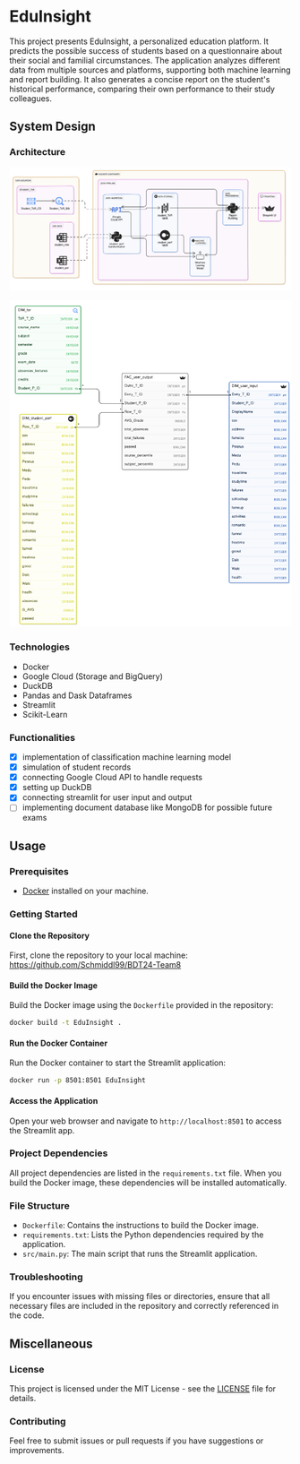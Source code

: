 # EduInsight

This project presents EduInsight, a personalized education platform. It predicts the possible success of students based on a questionnaire about their social and familial circumstances. The application analyzes different data from multiple sources and platforms, supporting both machine learning and report building. It also generates a concise report on the student's historical performance, comparing their own performance to their study colleagues. 

## System Design

### Architecture

![Architecture of EduInsight](images/Architecture.png)

![Data Model of EduInsight](images/Data_Model.png)

### Technologies

- Docker
- Google Cloud (Storage and BigQuery)
- DuckDB
- Pandas and Dask Dataframes
- Streamlit
- Scikit-Learn 

### Functionalities

* [x] implementation of classification machine learning model
* [x] simulation of student records 
* [x] connecting Google Cloud API to handle requests
* [x] setting up DuckDB
* [x] connecting streamlit for user input and output
* [ ] implementing document database like MongoDB for possible future exams

## Usage

### Prerequisites

- [Docker](https://docs.docker.com/get-docker/) installed on your machine.

### Getting Started

#### Clone the Repository

First, clone the repository to your local machine: 
https://github.com/Schmiddl99/BDT24-Team8 

#### Build the Docker Image

Build the Docker image using the `Dockerfile` provided in the repository:

```sh
docker build -t EduInsight .
```

#### Run the Docker Container

Run the Docker container to start the Streamlit application:

```sh
docker run -p 8501:8501 EduInsight
```

#### Access the Application

Open your web browser and navigate to `http://localhost:8501` to access the Streamlit app.

### Project Dependencies

All project dependencies are listed in the `requirements.txt` file. When you build the Docker image, these dependencies will be installed automatically.

### File Structure

- `Dockerfile`: Contains the instructions to build the Docker image.
- `requirements.txt`: Lists the Python dependencies required by the application.
- `src/main.py`: The main script that runs the Streamlit application.

### Troubleshooting

If you encounter issues with missing files or directories, ensure that all necessary files are included in the repository and correctly referenced in the code.

## Miscellaneous

### License

This project is licensed under the MIT License - see the [LICENSE](LICENSE) file for details.

### Contributing

Feel free to submit issues or pull requests if you have suggestions or improvements.
